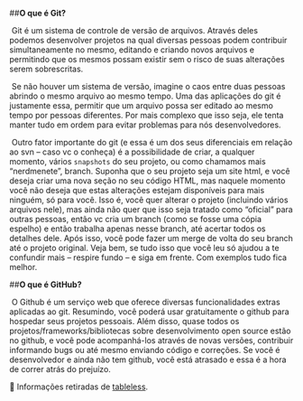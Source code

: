 ##**O que é Git?**

​	Git é um sistema de controle de versão de arquivos. Através deles podemos desenvolver projetos na qual diversas pessoas podem contribuir simultaneamente no mesmo, editando e criando novos arquivos e permitindo que os mesmos possam existir sem o risco de suas alterações serem sobrescritas.

​	Se não houver um sistema de versão, imagine o caos entre duas pessoas abrindo o mesmo arquivo ao mesmo tempo. Uma das aplicações do git é justamente essa, permitir que um arquivo possa ser editado ao mesmo tempo por pessoas diferentes. Por mais complexo que isso seja, ele tenta manter tudo em ordem para evitar problemas para nós desenvolvedores.

​	Outro fator importante do git (e essa é um dos seus diferenciais em relação ao svn – caso vc o conheça) é a possibilidade de criar, a qualquer momento, vários `snapshots` do seu projeto, ou como chamamos mais “nerdmenete”, branch. Suponha que o seu projeto seja um site html, e você deseja criar uma nova seção no seu código HTML, mas naquele momento você não deseja que estas alterações estejam disponíveis para mais ninguém, só para você. Isso é, você quer alterar o projeto (incluindo vários arquivos nele), mas ainda não quer que isso seja tratado como “oficial” para outras pessoas, então vc cria um branch (como se fosse uma cópia espelho) e então trabalha apenas nesse branch, até acertar todos os detalhes dele. Após isso, você pode fazer um merge de volta do seu branch até o projeto original. Veja bem, se tudo isso que você leu só ajudou a te confundir mais – respire fundo – e siga em frente. Com exemplos tudo fica melhor.

##**O que é GitHub?**

​	O Github é um serviço web que oferece diversas funcionalidades extras aplicadas ao git. Resumindo, você poderá usar gratuitamente o github para hospedar seus projetos pessoais. Além disso, quase todos os projetos/frameworks/bibliotecas sobre desenvolvimento open source estão no github, e você pode acompanhá-los através de novas versões, contribuir informando bugs ou até mesmo enviando código e correções. Se você é desenvolvedor e ainda não tem github, você está atrasado e essa é a hora de correr atrás do prejuízo.



📢 Informações retiradas de [tableless](https://tableless.com.br/tudo-que-voce-queria-saber-sobre-git-e-github-mas-tinha-vergonha-de-perguntar/#:~:text=O%20que%20%C3%A9%20git%3F,de%20suas%20altera%C3%A7%C3%B5es%20serem%20sobrescritas.).
